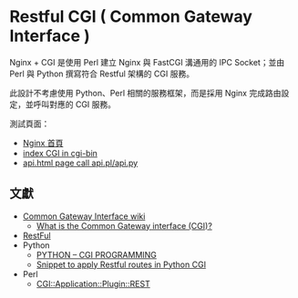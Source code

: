 # Restful CGI ( Common Gateway Interface )

Nginx + CGI 是使用 Perl 建立 Nginx 與 FastCGI 溝通用的 IPC Socket；並由 Perl 與 Python 撰寫符合 Restful 架構的 CGI 服務。

此設計不考慮使用 Python、Perl 相關的服務框架，而是採用 Nginx 完成路由設定，並呼叫對應的 CGI 服務。

測試頁面：
+ [Nginx 首頁](http://localhost/)
+ [index CGI in cgi-bin](http://localhost/cgi-bin)
+ [api.html page call api.pl/api.py](http://localhost/api.html)

## 文獻

+ [Common Gateway Interface wiki](https://zh.wikipedia.org/zh-tw/%E9%80%9A%E7%94%A8%E7%BD%91%E5%85%B3%E6%8E%A5%E5%8F%A3)
    - [What is the Common Gateway interface (CGI)?](https://mixwithmarketing.com/2022/02/what-is-the-common-gateway-interface-cgi/)
+ [RestFul](https://zh.wikipedia.org/zh-tw/%E8%A1%A8%E7%8E%B0%E5%B1%82%E7%8A%B6%E6%80%81%E8%BD%AC%E6%8D%A2)
+ Python
    - [PYTHON – CGI PROGRAMMING](https://prutor.ai/python-cgi-programming/)
    - [Snippet to apply Restful routes in Python CGI](https://gist.github.com/mittmannv8/2ce00275f139e0a5a7732e068ec79333)
+ Perl
    - [CGI::Application::Plugin::REST](https://metacpan.org/pod/CGI::Application::Plugin::REST)
